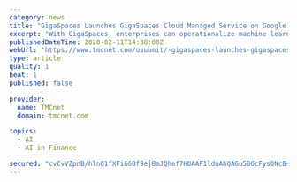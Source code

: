 ```yaml
---
category: news
title: "GigaSpaces Launches GigaSpaces Cloud Managed Service on Google Cloud Platform"
excerpt: "With GigaSpaces, enterprises can operationalize machine learning and transactional processing to gain real-time insights ... are leveraged by hundreds of Tier-1 and Fortune-listed organizations worldwide across financial services, retail, transportation, telecom, healthcare, and more. GigaSpaces offices are located in the US, Europe and Asia."
publishedDateTime: 2020-02-11T14:38:00Z
webUrl: "https://www.tmcnet.com/usubmit/-gigaspaces-launches-gigaspaces-cloud-managed-service-google-cloud-/2020/02/11/9095876.htm"
type: article
quality: 1
heat: 1
published: false

provider:
  name: TMCnet
  domain: tmcnet.com

topics:
  - AI
  - AI in Finance

secured: "cvCvVZpnB/hlnQ1fXFi66Bf9ejBmJQhef7HDAAF1lduAhQAGu5B6cFys0NcB+CJift9vJg/HCagvLzxlVpU02ZUzMoPYQCJVg0owL8XvbGeaFgCqrkTsR2LHLJHIoJRNonWEXoD6ucNSCfrYi1xI8Ip6KWL1DjgVaGaM7v/FluWmoJFGAFpexzowxFH9NHMjaUW8VgJ4H3r1plOCThyugL4spE8P6lS+SejZKRHnMDn1iu6TixYrKz8ImXDntOd119ZhwFv7rofKPCZKxEx89yte1JTg5CqbhdruHOmylhK9wzdz9joh0gu+AG643PjQ;7tp0x20AOJLuoRQUty7nqg=="
---
```


